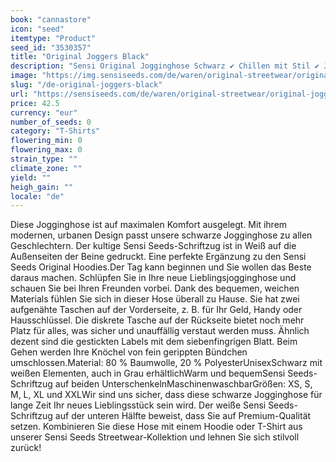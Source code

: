```yaml
---
book: "cannastore"
icon: "seed"
itemtype: "Product"
seed_id: "3530357"
title: "Original Joggers Black"
description: "Sensi Original Jogginghose Schwarz ✔ Chillen mit Stil ✔ Jogginghose in Premium-Qualität ✔ Ikonischer Sensi Seeds-Schriftzug ✔ Unisex ✔ Größen: XS bis XXL."
image: "https://img.sensiseeds.com/de/waren/original-streetwear/original-joggers-black-image.png"
slug: "/de-original-joggers-black"
url: "https://sensiseeds.com/de/waren/original-streetwear/original-joggers-black?a_aid=cannastore"
price: 42.5
currency: "eur"
number_of_seeds: 0
category: "T-Shirts"
flowering_min: 0
flowering_max: 0
strain_type: ""
climate_zone: ""
yield: ""
heigh_gain: ""
locale: "de"
---
```

Diese Jogginghose ist auf maximalen Komfort ausgelegt. Mit ihrem modernen, urbanen Design passt unsere schwarze Jogginghose zu allen Geschlechtern. Der kultige Sensi Seeds-Schriftzug ist in Weiß auf die Außenseiten der Beine gedruckt. Eine perfekte Ergänzung zu den Sensi Seeds Original Hoodies.Der Tag kann beginnen und Sie wollen das Beste daraus machen. Schlüpfen Sie in Ihre neue Lieblingsjogginghose und schauen Sie bei Ihren Freunden vorbei. Dank des bequemen, weichen Materials fühlen Sie sich in dieser Hose überall zu Hause. Sie hat zwei aufgenähte Taschen auf der Vorderseite, z. B. für Ihr Geld, Handy oder Hausschlüssel. Die diskrete Tasche auf der Rückseite bietet noch mehr Platz für alles, was sicher und unauffällig verstaut werden muss. Ähnlich dezent sind die gestickten Labels mit dem siebenfingrigen Blatt. Beim Gehen werden Ihre Knöchel von fein gerippten Bündchen umschlossen.Material: 80 % Baumwolle, 20 % PolyesterUnisexSchwarz mit weißen Elementen, auch in Grau erhältlichWarm und bequemSensi Seeds-Schriftzug auf beiden UnterschenkelnMaschinenwaschbarGrößen: XS, S, M, L, XL und XXLWir sind uns sicher, dass diese schwarze Jogginghose für lange Zeit Ihr neues Lieblingsstück sein wird. Der weiße Sensi Seeds-Schriftzug auf der unteren Hälfte beweist, dass Sie auf Premium-Qualität setzen. Kombinieren Sie diese Hose mit einem Hoodie oder T-Shirt aus unserer Sensi Seeds Streetwear-Kollektion und lehnen Sie sich stilvoll zurück!
